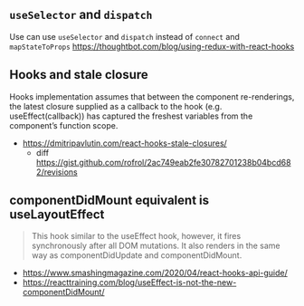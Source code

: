 ## `useSelector` and `dispatch`

Use can use `useSelector` and `dispatch` instead of `connect` and `mapStateToProps` https://thoughtbot.com/blog/using-redux-with-react-hooks

## Hooks and stale closure

Hooks implementation assumes that between the component re-renderings, the latest closure supplied as a callback to the hook (e.g. useEffect(callback)) has captured the freshest variables from the component’s function scope. 

- https://dmitripavlutin.com/react-hooks-stale-closures/
  - diff https://gist.github.com/rofrol/2ac749eab2fe30782701238b04bcd682/revisions

## componentDidMount equivalent is useLayoutEffect

>This hook similar to the useEffect hook, however, it fires synchronously after all DOM mutations. It also renders in the same way as componentDidUpdate and componentDidMount.

- https://www.smashingmagazine.com/2020/04/react-hooks-api-guide/
- https://reacttraining.com/blog/useEffect-is-not-the-new-componentDidMount/